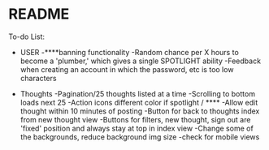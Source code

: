 # README

To-do List:

* USER
-****banning functionality
-Random chance per X hours to become a 'plumber,' which gives a single SPOTLIGHT ability
-Feedback when creating an account in which the password, etc is too low characters

* Thoughts
-Pagination/25 thoughts listed at a time
-Scrolling to bottom loads next 25
-Action icons different color if spotlight / ****
-Allow edit thought within 10 minutes of posting
-Button for back to thoughts index from new thought view
-Buttons for filters, new thought, sign out are 'fixed' position and always stay at top in index view
-Change some of the backgrounds, reduce background img size
-check for mobile views